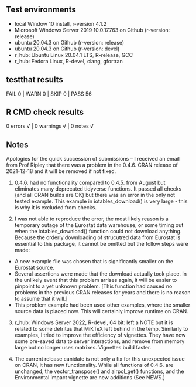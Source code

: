 ## Test environments
* local Window 10 install, r-version 4.1.2
* Microsoft Windows Server 2019 10.0.17763 on Github (r-version: release)
* ubuntu 20.04.3 on Github (r-version: release)
* ubuntu 20.04.3 on Github (r-version: devel)
* r_hub: Ubuntu Linux 20.04.1 LTS, R-release, GCC
* r_hub: Fedora Linux, R-devel, clang, gfortran


## testthat results
FAIL 0 | WARN 0 | SKIP 0 | PASS 56 

## R CMD check results
0 errors √ | 0 warnings √ | 0 notes √

## Notes
Apologies for the quick succession of submissions – I received an email from Prof Ripley that there was a problem in the 0.4.6. CRAN release of 2021-12-18 and it will be removed if not fixed.

1. 0.4.6. had no functionality compared to 0.4.5. from August but eliminates many deprecated tidyverse functions. It passed all checks (and all CRAN builds are OK) but there was an error in the only not tested example.  This example in iotables_download() is very large - this is why it is excluded from checks.

2. I was not able to reproduce the error, the most likely reason is a temporary outage of the Eurostat data warehouse, or some timing out  when the iotables_download() function could not download anything. Because the orderly downloading of strucutred data from Eurostat is essential to this package, it cannot be omitted but the follow steps were made:
- A new example file was chosen that is significantly smaller on the Eurostat source.
- Several assertions were made that the download actually took place. In the unlikely event that this problem arrises again, it will be easier to pinpoint to a yet unknown problem. [This function had caused no problems in the previous CRAN releases for years and there is no reason to assume that it will.]
- This problem example had been used other examples, where the smaller source data is placed now. This will certainly improve runtime on CRAN. 

3. r_hub: Windows Server 2022, R-devel, 64 bit: left a NOTE but it is related to some detritus that MiKTeX left behind in the temp. Similarly to examples, I tried to improve the efficiency of vignettes. They have now some pre-saved data to server interactions, and remove from memory large but no longer uses matrixes. Vignettes build faster.

4. The current release canidate is not only a fix for this unexpected issue on CRAN, it has new functionality. While all functions of 0.4.6. are unchanged, the vector_transpose() and airpol_get() functions, and the Environmental impact vignette are new additions (See NEWS.)


